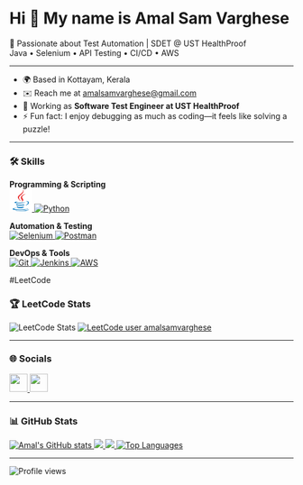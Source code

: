 Hi 👋 My name is Amal Sam Varghese
=========================================================================

🚀 Passionate about Test Automation | SDET @ UST HealthProof  
Java • Selenium • API Testing • CI/CD • AWS

---

* 🌍  Based in Kottayam, Kerala  
* ✉️  Reach me at [amalsamvarghese@gmail.com](mailto:amalsamvarghese@gmail.com)  
* 💼  Working as **Software Test Engineer at UST HealthProof**  
* ⚡ Fun fact: I enjoy debugging as much as coding—it feels like solving a puzzle!  

---

### 🛠 Skills  

**Programming & Scripting**  
<a href="https://www.java.com" target="_blank" rel="noreferrer">
  <img src="https://raw.githubusercontent.com/devicons/devicon/master/icons/java/java-original.svg" alt="Java" width="40" height="40"/>
</a>
<a href="https://www.python.org/" target="_blank" rel="noreferrer">
  <img src="https://raw.githubusercontent.com/danielcranney/readme-generator/main/public/icons/skills/python-colored.svg" alt="Python" width="40" height="40"/>
</a>

**Automation & Testing**  
<a href="https://www.selenium.dev" target="_blank" rel="noreferrer">
  <img src="https://raw.githubusercontent.com/detain/svg-logos/780f25886640cef088af994181646db2f6b1a3f8/svg/selenium-logo.svg" alt="Selenium" width="40" height="40"/>
</a>
<a href="https://postman.com" target="_blank" rel="noreferrer">
  <img src="https://www.vectorlogo.zone/logos/getpostman/getpostman-icon.svg" alt="Postman" width="40" height="40"/>
</a>

**DevOps & Tools**  
<a href="https://git-scm.com/" target="_blank" rel="noreferrer">
  <img src="https://www.vectorlogo.zone/logos/git-scm/git-scm-icon.svg" alt="Git" width="40" height="40"/>
</a>
<a href="https://www.jenkins.io" target="_blank" rel="noreferrer">
  <img src="https://www.vectorlogo.zone/logos/jenkins/jenkins-icon.svg" alt="Jenkins" width="40" height="40"/>
</a>
<a href="https://aws.amazon.com" target="_blank" rel="noreferrer">
  <img src="https://raw.githubusercontent.com/danielcranney/readme-generator/main/public/icons/skills/aws-colored-dark.svg" alt="AWS" width="40" height="40"/>
</a>

#LeetCode

### 🏆 LeetCode Stats  

![LeetCode Stats](https://leetcard.jacoblin.cool/amalsamvarghese?theme=dark&font=Karma&ext=contest)
[![LeetCode user amalsamvarghese](https://img.shields.io/badge/dynamic/json?style=for-the-badge&logo=leetcode&label=LeetCode&query=solved&url=https://leetcode-badge.vercel.app/api/users/amalsamvarghese&color=yellow)](https://leetcode.com/amalsamvarghese/)

---

### 🌐 Socials  

<p align="left">
  <a href="https://www.linkedin.com/in/amalsamvarghese/" target="_blank">
    <img src="https://cdn.jsdelivr.net/gh/devicons/devicon/icons/linkedin/linkedin-original.svg" width="32" height="32" />
  </a>
  <a href="https://github.com/amalsam" target="_blank">
    <img src="https://raw.githubusercontent.com/danielcranney/readme-generator/main/public/icons/socials/github.svg" width="32" height="32" />
  </a>
</p>

---

### 📊 GitHub Stats  

<a href="http://www.github.com/amalsam">
  <img src="https://github-readme-stats.vercel.app/api?username=amalsam&show_icons=true&count_private=true&title_color=0891b2&text_color=ffffff&icon_color=0891b2&bg_color=1c1917&hide_border=true" alt="Amal's GitHub stats" />
</a>

<a href="http://www.github.com/amalsam">
  <img src="https://github-readme-streak-stats.herokuapp.com/?user=amalsam&stroke=ffffff&background=1c1917&ring=0891b2&fire=0891b2&currStreakNum=ffffff&currStreakLabel=0891b2&sideNums=ffffff&sideLabels=ffffff&dates=ffffff&hide_border=true" />
</a>

<a href="http://www.github.com/amalsam">
  <img src="https://github-profile-trophy.vercel.app/?username=amalsam&theme=onedark&no-frame=true&no-bg=true&margin-w=4" />
</a>

<a href="https://github.com/amalsam">
  <img src="https://github-readme-stats.vercel.app/api/top-langs/?username=amalsam&langs_count=10&title_color=0891b2&text_color=ffffff&icon_color=0891b2&bg_color=1c1917&hide_border=true&locale=en&custom_title=Top%20Languages" alt="Top Languages" />
</a>

---

![Profile views](https://komarev.com/ghpvc/?username=amalsam&color=blue)
